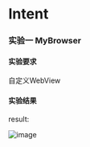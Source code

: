# Intent
### 实验一 MyBrowser
#### 实验要求  

自定义WebView  

#### 实验结果  

result:   

![image](https://raw.githubusercontent.com/wusanmao23333/LearningJAVA/master/Andriod_img/MyBrowser.png)  
